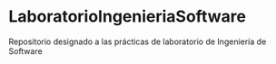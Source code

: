 # LaboratorioIngenieriaSoftware
Repositorio designado a las prácticas de laboratorio de Ingeniería de Software 
